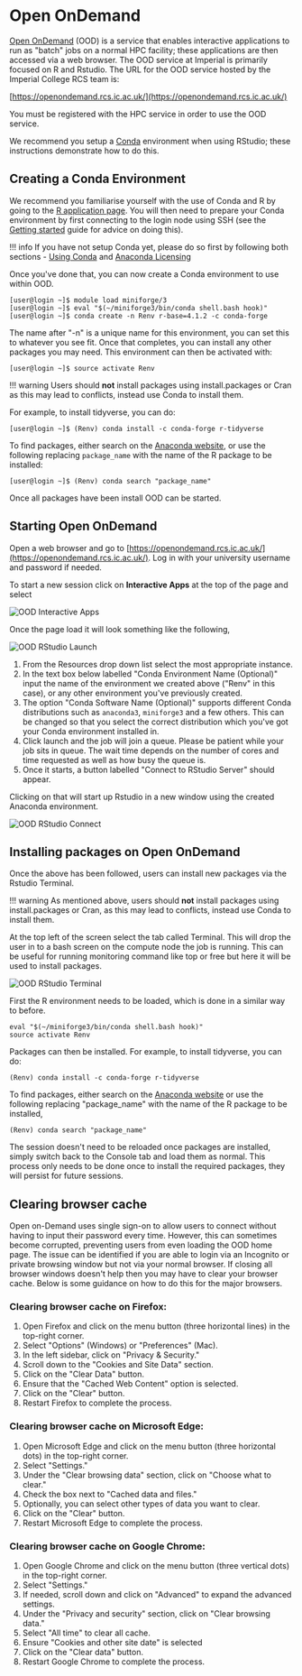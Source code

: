 # Open OnDemand

[Open OnDemand](https://openondemand.org/) (OOD) is a service that enables interactive applications to run as "batch" jobs on a normal HPC facility; these applications are then accessed via a web browser. The OOD service at Imperial is primarily focused on R and Rstudio. The URL for the OOD service hosted by the Imperial College RCS team is:

[https://openondemand.rcs.ic.ac.uk/](https://openondemand.rcs.ic.ac.uk/)

You must be registered with the HPC service in order to use the OOD service.

We recommend you setup a [Conda](./conda.md) environment when using RStudio; these instructions demonstrate how to do this.

## Creating a Conda Environment

We recommend you familiarise yourself with the use of Conda and R by going to the [R application page](./R.md). You will then need to prepare your Conda environment by first connecting to the login node using SSH (see the [Getting started](../../getting-started/index.md) guide for advice on doing this).

!!! info
	If you have not setup Conda yet, please do so first by following both sections - [Using Conda](./conda.md#using-conda) and [Anaconda Licensing](./conda.md#anaconda-licensing)

Once you've done that, you can now create a Conda environment to use within OOD.

```console
[user@login ~]$ module load miniforge/3
[user@login ~]$ eval "$(~/miniforge3/bin/conda shell.bash hook)"
[user@login ~]$ conda create -n Renv r-base=4.1.2 -c conda-forge
```

The name after "-n" is a unique name for this environment, you can set this to whatever you see fit. Once that completes, you can install any other packages you may need. This environment can then be activated with:

```console
[user@login ~]$ source activate Renv
```

!!! warning
	Users should **not** install packages using install.packages or Cran as this may lead to conflicts, instead use Conda to install them.

For example, to install tidyverse, you can do:

```console
[user@login ~]$ (Renv) conda install -c conda-forge r-tidyverse
```

To find packages, either search on the [Anaconda website](https://anaconda.org/search), or use the following replacing `package_name` with the name of the R package to be installed:

```console
[user@login ~]$ (Renv) conda search "package_name"
```

Once all packages have been install OOD can be started.

## Starting Open OnDemand
Open a web browser and go to [https://openondemand.rcs.ic.ac.uk/](https://openondemand.rcs.ic.ac.uk/). Log in with your university username and password if needed. 

To start a new session click on **Interactive Apps** at the top of the page and select 

![OOD Interactive Apps](img/ood-interactive-apps.png)

Once the page load it will look something like the following,

![OOD RStudio Launch](img/ood-rstudio-launch.png)

1. From the Resources drop down list select the most appropriate instance. 
1. In the text box below labelled "Conda Environment Name (Optional)" input the name of the environment we created above ("Renv" in this case), or any other environment you've previously created. 
1. The option "Conda Software Name (Optional)" supports different Conda distributions such as `anaconda3`, `miniforge3` and a few others. This can be changed so that you select the correct distribution which you've got your Conda environment installed in. 
1. Click launch and the job will join a queue. Please be patient while your job sits in queue. The wait time depends on the number of cores and time requested as well as how busy the queue is. 
1. Once it starts, a button labelled "Connect to RStudio Server" should appear.

Clicking on that will start up Rstudio in a new window using the created Anaconda environment. 

![OOD RStudio Connect](img/ood-rstudio-connect.png)

## Installing packages on Open OnDemand

Once the above has been followed, users can install new packages via the Rstudio Terminal.

!!! warning
	As mentioned above, users should **not** install packages using install.packages or Cran, as this may lead to conflicts, instead use Conda to install them.


At the top left of the screen select the tab called Terminal. This will drop the user in to a bash screen on the compute node the job is running. This can be useful for running monitoring command like top or free but here it will be used to install packages. 

![OOD RStudio Terminal](./img/ood-rstudio-terminal.png)

First the R environment needs to be loaded, which is done in a similar way to before.

```console
eval "$(~/miniforge3/bin/conda shell.bash hook)"
source activate Renv
```

Packages can then be installed. For example, to install tidyverse, you can do:

```console
(Renv) conda install -c conda-forge r-tidyverse
```

To find packages, either search on the [Anaconda website](https://anaconda.org/search) or use the following replacing "package_name" with the name of the R package to be installed,

```console
(Renv) conda search "package_name"
```

The session doesn't need to be reloaded once packages are installed, simply switch back to the Console tab and load them as normal. This process only needs to be done once to install the required packages, they will persist for future sessions.

## Clearing browser cache

Open on-Demand uses single sign-on to allow users to connect without having to input their password every time. However, this can sometimes become corrupted, preventing users from even loading the OOD home page. The issue can be identified if you are able to login via an Incognito or private browsing window but not via your normal browser. If closing all browser windows doesn't help then you may have to clear your browser cache. Below is some guidance on how to do this for the major browsers.

### Clearing browser cache on Firefox:

1. Open Firefox and click on the menu button (three horizontal lines) in the top-right corner.
1. Select "Options" (Windows) or "Preferences" (Mac).
1. In the left sidebar, click on "Privacy & Security."
1. Scroll down to the "Cookies and Site Data" section.
1. Click on the "Clear Data" button.
1. Ensure that the "Cached Web Content" option is selected.
1. Click on the "Clear" button.
1. Restart Firefox to complete the process.

### Clearing browser cache on Microsoft Edge:

1. Open Microsoft Edge and click on the menu button (three horizontal dots) in the top-right corner.
1. Select "Settings."
1. Under the "Clear browsing data" section, click on "Choose what to clear."
1. Check the box next to "Cached data and files."
1. Optionally, you can select other types of data you want to clear.
1. Click on the "Clear" button.
1. Restart Microsoft Edge to complete the process.

### Clearing browser cache on Google Chrome:

1. Open Google Chrome and click on the menu button (three vertical dots) in the top-right corner.
1. Select "Settings."
1. If needed, scroll down and click on "Advanced" to expand the advanced settings.
1. Under the "Privacy and security" section, click on "Clear browsing data."
1. Select "All time" to clear all cache.
1. Ensure "Cookies and other site date" is selected
1. Click on the "Clear data" button.
1. Restart Google Chrome to complete the process.
